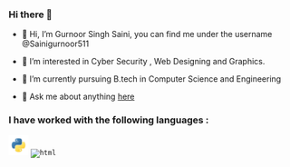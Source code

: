 ### Hi there 👋

- 👋 Hi, I’m Gurnoor Singh Saini, you can find me under the username @Sainigurnoor511

- 👀 I’m interested in Cyber Security , Web Designing and Graphics.

- 🌱 I’m currently pursuing B.tech in Computer Science and Engineering

- 💬 Ask me about anything [here](https://github.com/Sainigurnoor511/Sainigurnoor511/issues)

### I have worked with the following languages :

<code><img height="35" alt="python" src="https://raw.githubusercontent.com/github/explore/80688e429a7d4ef2fca1e82350fe8e3517d3494d/topics/python/python.png"></code>
<code><img height="35" alt="html" src="https://w7.pngwing.com/pngs/578/816/png-transparent-java-class-file-java-platform-standard-edition-java-development-kit-java-runtime-environment-coffee-jar-text-class-orange-thumbnail.png"></code>  
